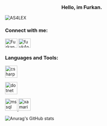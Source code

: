 <h3 align="center">Hello, im Furkan. </h3>
<p align="left"> <img src="https://komarev.com/ghpvc/?username=yunusozdemirr&label=Profile%20views&color=0e75b6&style=flat" alt="AS4LEX" /> </p>

<h3 align="left">Connect with me:</h3>
<p align="left">
<a href="https://www.linkedin.com/in/furkan-yılmaz-84734b17b" target="blank"><img align="center" src="https://cdn.jsdelivr.net/npm/simple-icons@3.0.1/icons/linkedin.svg" alt="Furkan YILMAZ" height="30" width="40" /></a>
<a href="https://www.instagram.com/fuyk4n/" target="blank"><img align="center" src="https://cdn.jsdelivr.net/npm/simple-icons@3.0.1/icons/instagram.svg" alt="fuyk4n" height="30" width="40" /></a>
</p>
<h3 align="left">Languages and Tools:</h3>

<p align="left"> <a href="https://www.w3schools.com/js/" target="_blank">
 <img src="https://upload.wikimedia.org/wikipedia/commons/6/6a/JavaScript-logo.png" alt="csharp" width="40" height="40"/>

 </a> <a href="https://reactnative.dev" target="_blank">
  <img src="https://upload.wikimedia.org/wikipedia/commons/1/18/React_Native_Logo.png" alt="dotnet" width="40" height="40">

</a> <a href="https://www.w3.org/html/" target="_blank">
<a href="https://www.microsoft.com/en-us/sql-server" target="_blank"> <img src="https://cdn.worldvectorlogo.com/logos/microsoft-sql-server.svg" alt="mssql" width="40" height="40"/> <img src="https://raw.githubusercontent.com/detain/svg-logos/780f25886640cef088af994181646db2f6b1a3f8/svg/xamarin.svg" alt="xamarin" width="40" height="40"/> </a></p>

![Anurag's GitHub stats](https://github-readme-stats.vercel.app/api?username=YunusOzdemirr&theme=radical&show_icons=true)